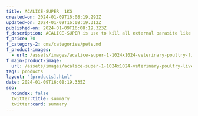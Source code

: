 ```yaml
---
title: ACALICE-SUPER  1KG
created-on: 2024-01-09T16:08:19.292Z
updated-on: 2024-01-09T16:08:19.312Z
published-on: 2024-01-09T16:08:19.323Z
f_description: ACALICE-SUPER is use to kill all external parasite like lice, etc. on animals.
f_price: 70
f_category-2: cms/categories/pets.md
f_product-images:
  - url: /assets/images/acalice-super-1-1024x1024-veterinary-poultry-livestock-farm-lice-parasite.jpg
f_main-product-image:
  url: /assets/images/acalice-super-1-1024x1024-veterinary-poultry-livestock-farm-lice-parasite.jpg
tags: products
layout: "[products].html"
date: 2024-01-09T16:08:19.335Z
seo:
  noindex: false
  twitter:title: summary
  twitter:card: summary
---
```

